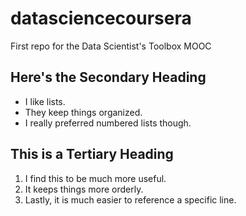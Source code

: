 # datasciencecoursera
First repo for the Data Scientist's Toolbox MOOC

## Here's the Secondary Heading
  * I like lists.
  * They keep things organized.
  * I really preferred numbered lists though. 

## This is a Tertiary Heading
  1. I find this to be much more useful.
  2. It keeps things more orderly.
  3. Lastly, it is much easier to reference a specific line.
